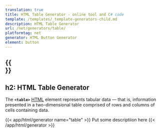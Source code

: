 ```yaml
---
translation: true
title: HTML Table Generator - online tool and C# code
template: /templates/_template-generators-child.md
description: HTML Table Generator
url: /net/generators/table/
platformtag: net
generator: HTML Button Generator
element: button
---
```


{{<section overview>}}
---
h2: HTML Table Generator
---

The **`<table>`** [HTML](https://html.spec.whatwg.org/multipage/tables.html#the-table-element) element represents tabular data — that is, information presented in a two-dimensional table comprised of rows and columns of cells containing data.

{{< app/html/generator name="table" >}}
Put some descriptiion here
{{< /app/html/generator >}}